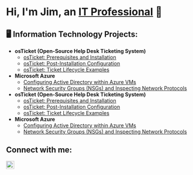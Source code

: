 <h1>Hi, I'm Jim, an <a href="https://linkedin.com/in/jim-hall-6186a16">IT Professional</a> 👨</h1>

<h2>🖥 Information Technology Projects:</h2>

- <b>osTicket (Open-Source Help Desk Ticketing System)</b>
  - [osTicket: Prerequisites and Installation](https://github.com/jimhalltechguy/osticket-prereqs)
  - [osTicket: Post-Installation Configuration](https://github.com/jimhalltechguy/post-install-config)
  - [osTicket: Ticket Lifecycle Examples](https://github.com/jimhalltechguy/ticket-lifecycle)
- <b>Microsoft Azure</b>
  - [Configuring Active Directory within Azure VMs](https://github.com/jimhalltechguy/configure-ad)
  - [Network Security Groups (NSGs) and Inspecting Network Protocols](https://github.com/jimhalltechguy/azure-network-protocols)
- <b>osTicket (Open-Source Help Desk Ticketing System)</b>
  - [osTicket: Prerequisites and Installation](https://github.com/jimhalltechguy/osticket-prereqs)
  - [osTicket: Post-Installation Configuration](https://github.com/jimhalltechguy/post-install-config)
  - [osTicket: Ticket Lifecycle Examples](https://github.com/jimhalltechguy/ticket-lifecycle)
- <b>Microsoft Azure</b>
  - [Configuring Active Directory within Azure VMs](https://github.com/jimhalltechguy/configure-ad)
  - [Network Security Groups (NSGs) and Inspecting Network Protocols](https://github.com/jimhalltechguy/azure-network-protocols)

<h2>Connect with me:</h2>

[<img align="left" alt="Josh | LinkedIn" width="22px" src="https://cdn.jsdelivr.net/npm/simple-icons@v3/icons/linkedin.svg" />][linkedin]



[linkedin]: https://linkedin.com/in/jim-hall-6186a16
